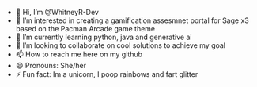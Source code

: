 - 👋 Hi, I’m @WhitneyR-Dev
- 👀 I’m interested in creating a gamification assesmnet portal for Sage x3 based on the Pacman Arcade game theme
- 🌱 I’m currently learning python, java and generative ai
- 💞️ I’m looking to collaborate on cool solutions to achieve my goal
- 📫 How to reach me here on my github
- 😄 Pronouns: She/her
- ⚡ Fun fact: Im a unicorn, I poop rainbows and fart glitter 

<!---
WhitneyR-Dev/WhitneyR-Dev is a ✨ special ✨ repository because its `README.md` (this file) appears on your GitHub profile.
You can click the Preview link to take a look at your changes.
--->
